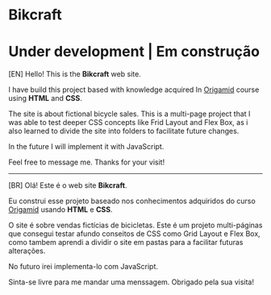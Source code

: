 # Bikcraft

# Under development | Em construção

[EN] Hello! This is the **Bikcraft** web site. 

I have build this project based with knowledge acquired In <a href="https://www.origamid.com/">Origamid</a> course using **HTML** and **CSS**.

The site is about fictional bicycle sales. This is a multi-page project that I was able to test deeper CSS concepts like Frid Layout and Flex Box, as i also learned to divide the site into folders to facilitate future changes.

In the future I will implement it with JavaScript.

Feel free to message me. Thanks for your visit!

-------------------------------------------------------------------------------------------------------------------------------------------------------------------------
[BR] Olá! Este é o web site **Bikcraft**.

Eu construi esse projeto baseado nos conhecimentos adquiridos do curso <a href="https://www.origamid.com/">Origamid</a> usando **HTML** e **CSS**.

O site é sobre vendas fictícias de bicicletas. Este é um projeto multi-páginas que consegui testar afundo conseitos de CSS como Grid Layout e Flex Box, como tambem aprendi a dividir o site em pastas para a facilitar futuras alterações.

No futuro irei implementa-lo com JavaScript.

Sinta-se livre para me mandar uma menssagem. Obrigado pela sua visita!
